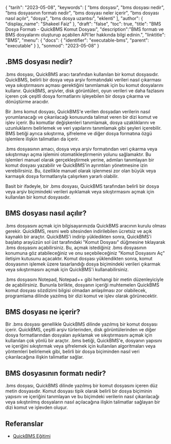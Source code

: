 {
"tarih": "2023-05-08",
  "keywords": [
"bms dosyası",
"bms dosyası nedir",
"bms dosyasının formatı nedir",
"bms dosyası neler içerir",
"bms dosyası nasıl açılır",
"dosya",
"bms dosya uzantısı",
"eklenti"
],
  "author": {
"display_name": "Shakeel Faiz"
},
"draft": "false",
"toc": true,
"title": "BMS Dosya Formatı - QuickBMS Komut Dosyası",
  "description":"BMS formatı ve BMS dosyalarını oluşturup açabilen API'ler hakkında bilgi edinin.",
"linktitle": "BMS",
  "menu": {
    "docs": {
      "identifier": "executable-bms",
      "parent": "executable"
}
},
"sonmod": "2023-05-08"
}

## .BMS dosyası nedir?

.bms dosyası, QuickBMS aracı tarafından kullanılan bir komut dosyasıdır. QuickBMS, belirli bir dosya veya arşiv formatındaki verileri nasıl çıkarması veya sıkıştırmasını açması gerektiğini tanımlamak için bu komut dosyalarını kullanır. QuickBMS, arşivler, disk görüntüleri, oyun verileri ve daha fazlasını içeren çok çeşitli dosya formatlarını işleyebilen bir dosya çıkarma ve dönüştürme aracıdır.

Bir .bms komut dosyası, QuickBMS'e verilen dosyadan verilerin nasıl yorumlanacağı ve çıkarılacağı konusunda talimat veren bir dizi komut ve işlev içerir. Bu komutlar değişkenleri tanımlamak, dosya uzaklıklarını ve uzunluklarını belirlemek ve veri yapılarını tanımlamak gibi şeyleri içerebilir. BMS betiği ayrıca sıkıştırma, şifreleme ve diğer dosya formatına özgü işlemlere ilişkin talimatları da içerir.

.bms dosyasının amacı, dosya veya arşiv formatından veri çıkarma veya sıkıştırmayı açma işlemini otomatikleştirmenin yolunu sağlamaktır. Bu işlemleri manuel olarak gerçekleştirmek yerine, adımları tanımlayan bir komut dosyası yazabilir ve QuickBMS'in ayrıntıları yönetmesine izin verebilirsiniz. Bu, özellikle manuel olarak işlenmesi zor olan büyük veya karmaşık dosya formatlarıyla çalışırken yararlı olabilir.

Basit bir ifadeyle, bir .bms dosyası, QuickBMS tarafından belirli bir dosya veya arşiv biçimindeki verileri ayıklamak veya sıkıştırmasını açmak için kullanılan bir komut dosyasıdır.

## BMS dosyası nasıl açılır?

.bms dosyasını açmak için bilgisayarınızda QuickBMS aracının kurulu olması gerekir. QuickBMS, resmi web sitesinden indirilebilen ücretsiz ve açık kaynaklı bir araçtır. QuickBMS'i indirip yükledikten sonra, QuickBMS'i başlatıp arayüzün sol üst tarafındaki "Komut Dosyası" düğmesine tıklayarak .bms dosyasını açabilirsiniz. Bu, açmak istediğiniz .bms dosyasının konumuna göz atabileceğiniz ve onu seçebileceğiniz "Komut Dosyasını Aç" iletişim kutusunu açacaktır. Komut dosyası yüklendikten sonra, komut dosyasının işlemek üzere tasarlandığı dosya biçimindeki verileri çıkarmak veya sıkıştırmasını açmak için QuickBMS'i kullanabilirsiniz.

.bms dosyasını Notepad, Notepad++ gibi herhangi bir metin düzenleyiciyle de açabilirsiniz. Bununla birlikte, dosyanın içeriği muhtemelen QuickBMS komut dosyası sözdizimi bilgisi olmadan anlaşılması zor olabilecek, programlama dilinde yazılmış bir dizi komut ve işlev olarak görünecektir.

## BMS dosyası ne içerir?

Bir .bms dosyası genellikle QuickBMS dilinde yazılmış bir komut dosyası içerir. QuickBMS, çeşitli arşiv türlerinden, disk görüntülerinden ve diğer dosya formatlarından dosyaları ayıklamak ve sıkıştırmasını açmak için kullanılan çok yönlü bir araçtır. .bms betiği, QuickBMS'e, dosyanın yapısını ve içeriğini sıkıştırmak veya şifrelemek için kullanılan algoritmaları veya yöntemleri belirlemek gibi, belirli bir dosya biçiminden nasıl veri çıkarılacağına ilişkin talimatlar sağlar.

## BMS dosyasının formatı nedir?

.bms dosyası, QuickBMS dilinde yazılmış bir komut dosyasını içeren düz metin dosyasıdır. Komut dosyası tipik olarak belirli bir dosya biçiminin yapısını ve içeriğini tanımlayan ve bu biçimdeki verilerin nasıl çıkarılacağı veya sıkıştırılmış dosyaların nasıl açılacağına ilişkin talimatlar sağlayan bir dizi komut ve işlevden oluşur.

## Referanslar
* [QuickBMS Eğitimi](https://nexus-mods.github.io/vortex-api/2020/10/04/QuickBMS-tutorial.html)

